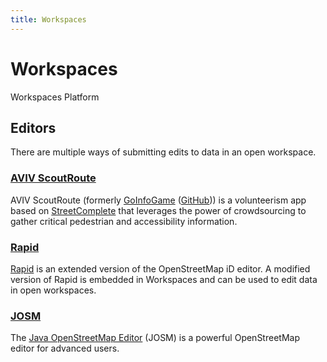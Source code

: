 ```yaml
---
title: Workspaces
---
```


<!-- @format -->

# Workspaces

Workspaces Platform

## Editors

There are multiple ways of submitting edits to data in an open workspace.

### [AVIV ScoutRoute](aviv-scoutroute/index.md)

AVIV ScoutRoute (formerly [GoInfoGame](https://tcat.cs.washington.edu/goinfogame-app/) ([GitHub](https://github.com/OpenSidewalks/GoInfoGame))) is a volunteerism app based on [StreetComplete](https://github.com/streetcomplete/StreetComplete) that leverages the power of crowdsourcing to gather critical pedestrian and accessibility information.

### [Rapid](rapid/index.md)

[Rapid](https://rapideditor.org/) is an extended version of the OpenStreetMap iD editor. A modified version of Rapid is embedded in Workspaces and can be used to edit data in open workspaces.

### [JOSM](josm/index.md)

The [Java OpenStreetMap Editor](https://josm.openstreetmap.de/) (JOSM) is a powerful OpenStreetMap editor for advanced users.
